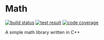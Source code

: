 # Math

[![build status](https://img.shields.io/github/workflow/status/threeal/math/build)](https://github.com/threeal/math/actions/workflows/build.yml)
[![test result](https://img.shields.io/testspace/pass-ratio/threeal/threeal:math/main)](https://threeal.testspace.com)
[![code coverage](https://img.shields.io/coveralls/github/threeal/math/main)](https://coveralls.io/github/threeal/math)

A simple math library written in C++
